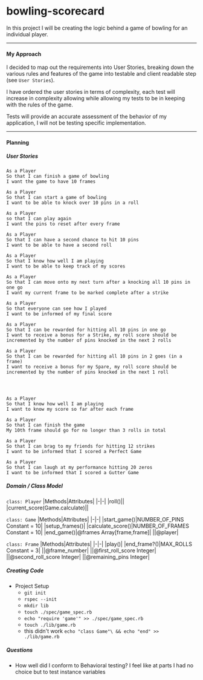 # bowling-scorecard

In this project I will be creating the logic behind a game of bowling for an individual player.

---

#### My Approach

I decided to map out the requirements into User Stories, breaking down the various rules and features of the game into testable and client readable step (see `User Stories`).

I have ordered the user stories in terms of complexity, each test will increase in complexity allowing while allowing my tests to be in keeping with the rules of the game.

Tests will provide an accurate assessment of the behavior of my application, I will not be testing specific implementation.

---

#### Planning

##### User Stories

```
As a Player
So that I can finish a game of bowling
I want the game to have 10 frames

As a Player
So that I can start a game of bowling
I want to be able to knock over 10 pins in a roll

As a Player
so that I can play again
I want the pins to reset after every frame

As a Player
So that I can have a second chance to hit 10 pins
I want to be able to have a second roll

As a Player
So that I know how well I am playing
I want to be able to keep track of my scores

As a Player
So that I can move onto my next turn after a knocking all 10 pins in one go
I want my current frame to be marked complete after a strike

As a Player
So that everyone can see how I played
I want to be informed of my final score

As a Player
So that I can be rewarded for hitting all 10 pins in one go
I want to receive a bonus for a Strike, my roll score should be incremented by the number of pins knocked in the next 2 rolls

As a Player
So that I can be rewarded for hitting all 10 pins in 2 goes (in a frame)
I want to receive a bonus for my Spare, my roll score should be incremented by the number of pins knocked in the next 1 roll


```

```


As a Player
So that I know how well I am playing
I want to know my score so far after each frame

As a Player
So that I can finish the game
My 10th frame should go for no longer than 3 rolls in total

As a Player
So that I can brag to my friends for hitting 12 strikes
I want to be informed that I scored a Perfect Game

As a Player
So that I can laugh at my performance hitting 20 zeros
I want to be informed that I scored a Gutter Game
```

##### Domain / Class Model

`class: Player`
|Methods|Attributes|
|-|-|
|roll()||
|current_score(Game.calculate)||

`class: Game`
|Methods|Attributes|
|-|-|
|start_game()|NUMBER_OF_PINS Constant = 10|
|setup_frames()|
|calculate_score()|NUMBER_OF_FRAMES Constant = 10|
|end_game()|@frames Array[frame,frame]|
||@player|

`class: Frame`
|Methods|Attributes|
|-|-|
|play()|
|end_frame?()|MAX_ROLLS Constant = 3|
||@frame_number|
||@first_roll_score Integer|
||@second_roll_score Integer|
||@remaining_pins Integer|

##### Creating Code

- Project Setup
  - `git init`
  - `rspec --init`
  - `mkdir lib`
  - `touch ./spec/game_spec.rb`
  - `echo "require 'game'" >> ./spec/game_spec.rb`
  - `touch ./lib/game.rb`
  - this didn't work `echo "class Game"\ && echo "end" >> ./lib/game.rb`

##### Questions

- How well did I conform to Behavioral testing? I feel like at parts I had no choice but to test instance variables
